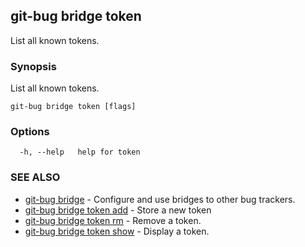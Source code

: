 ## git-bug bridge token

List all known tokens.

### Synopsis

List all known tokens.

```
git-bug bridge token [flags]
```

### Options

```
  -h, --help   help for token
```

### SEE ALSO

* [git-bug bridge](git-bug_bridge.md)	 - Configure and use bridges to other bug trackers.
* [git-bug bridge token add](git-bug_bridge_token_add.md)	 - Store a new token
* [git-bug bridge token rm](git-bug_bridge_token_rm.md)	 - Remove a token.
* [git-bug bridge token show](git-bug_bridge_token_show.md)	 - Display a token.

